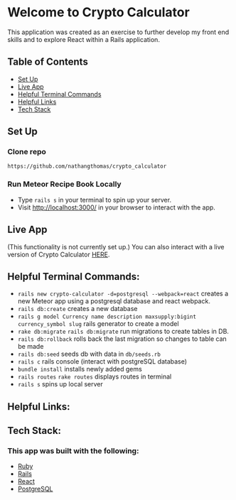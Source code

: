 # Welcome to Crypto Calculator
This application was created as an exercise to further develop my front end skills and to explore React within a Rails application.

## Table of Contents
<!--ts-->
   * [Set Up](#set-up)
   * [Live App](#live-app)
   * [Helpful Terminal Commands](#helpful-terminal-commands)
   * [Helpful Links](#helpful-links)
   * [Tech Stack](#tech-stack)
<!--te-->

## **Set Up**

### Clone repo
```
https://github.com/nathangthomas/crypto_calculator
```
### Run Meteor Recipe Book Locally
- Type `rails s` in your terminal to spin up your server.
- Visit [http://localhost:3000/](http://localhost:3000/) in your browser to interact with the app.


## Live App
(This functionality is not currently set up.)
You can also interact with a live version of Crypto Calculator [HERE](https://crypto_calculator.herokuapp.com/).

## Helpful Terminal Commands:
- `rails new crypto-calculator -d=postgresql --webpack=react` creates a new Meteor app using a postgresql database and react webpack.
- `rails db:create` creates a new database
- `rails g model Currency name description maxsupply:bigint currency_symbol slug` rails generator to create a model
- `rake db:migrate` `rails db:migrate` run migrations to create tables in DB.
- `rails db:rollback` rolls back the last migration so changes to table can be made
- `rails db:seed` seeds db with data in `db/seeds.rb`
- `rails c` rails console (interact with postgreSQL database)
- `bundle install` installs newly added gems
- `rails routes` `rake routes` displays routes in terminal
- `rails s` spins up local server
## Helpful Links:

## Tech Stack:
### This app was built with the following:
- [Ruby](#)
- [Rails](#)
- [React](#)
- [PostgreSQL](#)
